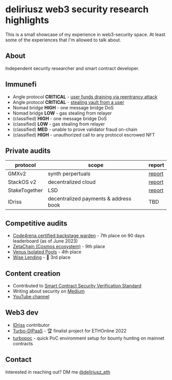 # deliriusz web3 security research highlights
This is a small showcase of my experience in web3-security space. At least some of the experiences that I'm allowed to talk about.

## About
Independent security researcher and smart contract developer. 

## Immunefi
*  Angle protocol **CRITICAL** - [user funds draining via reentrancy attack](https://medium.com/@deliriusz/stealing-in-motion-immunefi-bounty-hunting-from-different-angle-5eb03602f5c1)
*  Angle protocol **CRITICAL** - [stealing vault from a user](https://medium.com/@deliriusz/stealing-in-motion-immunefi-bounty-hunting-from-different-angle-5eb03602f5c1)
*  Nomad bridge **HIGH** - one message bridge DoS
*  Nomad bridge **LOW** - gas stealing from relayer
*  (classified) **HIGH** - one message bridge DoS
*  (classified) **LOW** - gas stealing from relayer
*  (classified) **MED** - unable to prove validator fraud on-chain
*  (classified) **HIGH** - unauthorized call to any protocol escrowed NFT

## Private audits
| protocol | scope | report |
| ---- | ---- | ---------|
| GMXv2 | synth perpertuals | [report](https://github.com/GuardianAudits/Audits/blob/main/GMX/2023-07-11_GMX_Synthetics.pdf) |
| StackOS v2 | decentralized cloud | [report](assets/Securr_-_Smart_Contract_Security_Assessment_Report_for_StackOs.pdf) |
| StakeTogether | LSD | [report](https://github.com/sensesecurity/reporter/blob/main/output/StakeTogether_20231130160542.md) |
| IDriss | decentralized payments & address book | TBD |

## Competitive audits
* [Code4rena certified backstage warden](https://code4rena.com/@deliriusz) - 7th place on 90 days leaderboard (as of June 2023)
* [ZetaChain (Cosmos ecosystem)](https://code4rena.com/audits/2023-11-zetachain#top) - 9th place
* [Venus Isolated Pools](https://code4rena.com/contests/2023-05-venus-protocol-isolated-pools#top) - 4th place
* [Wise Lending](https://code4rena.com/audits/2024-02-wise-lending#top) - 🥉 3rd place

## Content creation
* Contributed to [Smart Contract Security Verification Standard](https://github.com/ComposableSecurity/SCSVS)
* Writing about security on [Medium](https://medium.com/@deliriusz)
* [YouTube channel](https://www.youtube.com/@deliriusz)
    
## Web3 dev
* [IDriss](https://www.idriss.xyz/) contributor
* [Turbo-DIPaaS](https://ethglobal.com/showcase/turbodipaas-qfwjr) - 🏆 finalist project for ETHOnline 2022
* [turbopoc](https://github.com/deliriusz/turbopoc) - quick PoC environment setup for bounty hunting on mainnet contracts

## Contact
Interested in reaching out? DM me [@deliriusz_eth](https://twitter.com/deliriusz_eth)
